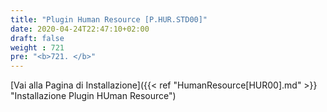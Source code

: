 ```yaml
---
title: "Plugin Human Resource [P.HUR.STD00]"
date: 2020-04-24T22:47:10+02:00
draft: false
weight : 721
pre: "<b>721. </b>"
---
```


[Vai alla Pagina di Installazione]({{< ref "HumanResource[HUR00].md" >}} "Installazione Plugin HUman Resource")
